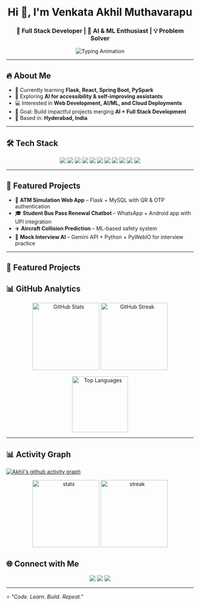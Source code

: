 <!-- Intro Banner -->
<h1 align="center">Hi 👋, I'm Venkata Akhil Muthavarapu</h1>
<h3 align="center">🚀 Full Stack Developer | 🤖 AI & ML Enthusiast | 💡 Problem Solver</h3>

<!-- Typing animation -->
<p align="center">
  <img src="https://readme-typing-svg.herokuapp.com?size=22&center=true&vCenter=true&width=600&lines=Full+Stack+Developer;AI+%26+ML+Enthusiast;Python+%7C+Flask+%7C+React;Building+AI-powered+Applications;Always+Learning+New+Things" alt="Typing Animation">
</p>

---

## 🔥 About Me  
- 🌱 Currently learning **Flask, React, Spring Boot, PySpark**  
- 🤖 Exploring **AI for accessibility & self-improving assistants**  
- 💻 Interested in **Web Development, AI/ML, and Cloud Deployments**  
- 🎯 Goal: Build impactful projects merging **AI + Full Stack Development**  
- 📍 Based in: **Hyderabad, India**  

---

## 🛠️ Tech Stack  

<p align="center">
  <!-- Languages -->
  <img src="https://img.shields.io/badge/Python-3776AB?style=for-the-badge&logo=python&logoColor=white"/>
  <img src="https://img.shields.io/badge/Java-007396?style=for-the-badge&logo=java&logoColor=white"/>
  <img src="https://img.shields.io/badge/JavaScript-F7DF1E?style=for-the-badge&logo=javascript&logoColor=black"/>
  
  <!-- Frontend -->
  <img src="https://img.shields.io/badge/React-61DAFB?style=for-the-badge&logo=react&logoColor=black"/>
  <img src="https://img.shields.io/badge/TailwindCSS-38B2AC?style=for-the-badge&logo=tailwind-css&logoColor=white"/>
  
  <!-- Backend -->
  <img src="https://img.shields.io/badge/Flask-000000?style=for-the-badge&logo=flask&logoColor=white"/>
  <img src="https://img.shields.io/badge/Spring_Boot-6DB33F?style=for-the-badge&logo=spring-boot&logoColor=white"/>
  
  <!-- Database -->
  <img src="https://img.shields.io/badge/MySQL-005C84?style=for-the-badge&logo=mysql&logoColor=white"/>
  <img src="https://img.shields.io/badge/MongoDB-4EA94B?style=for-the-badge&logo=mongodb&logoColor=white"/>
  
  <!-- Tools -->
  <img src="https://img.shields.io/badge/Docker-2496ED?style=for-the-badge&logo=docker&logoColor=white"/>
  <img src="https://img.shields.io/badge/Git-F05032?style=for-the-badge&logo=git&logoColor=white"/>
</p>

---

## 📌 Featured Projects  

- 🔑 **ATM Simulation Web App** – Flask + MySQL with QR & OTP authentication  
- 🎓 **Student Bus Pass Renewal Chatbot** – WhatsApp + Android app with UPI integration  
- ✈️ **Aircraft Collision Prediction** – ML-based safety system  
- 🎥 **Mock Interview AI** – Gemini API + Python + PyWebIO for interview practice  

---

## 📌 Featured Projects  

<!-- START_SECTION:projects -->
<!-- Repos will be automatically listed here -->
<!-- END_SECTION:projects -->


## 📊 GitHub Analytics  

<p align="center">
  <img src="https://github-readme-stats.vercel.app/api?username=akhilmuthavarapu&show_icons=true&theme=tokyonight" alt="GitHub Stats" height="180px"/>
  <img src="https://github-readme-streak-stats.herokuapp.com/?user=akhilmuthavarapu&theme=tokyonight" alt="GitHub Streak" height="180px"/>
</p>

<p align="center">
  <img src="https://github-readme-stats.vercel.app/api/top-langs/?username=akhilmuthavarapu&layout=compact&theme=tokyonight" alt="Top Languages" height="150px"/>
</p>

---
## 📊 Activity Graph  

[![Akhil's github activity graph](https://github-readme-activity-graph.vercel.app/graph?username=akhilmuthavarapu&theme=tokyo-night)](https://github.com/ashutosh00710/github-readme-activity-graph)


<p align="center">
  <img src="https://github-readme-stats.vercel.app/api?username=akhilmuthavarapu&show_icons=true&theme=radical" alt="stats" height="180px"/>
  <img src="https://github-readme-streak-stats.herokuapp.com/?user=akhilmuthavarapu&theme=radical" alt="streak" height="180px"/>
</p>


## 🌐 Connect with Me  

<p align="center">
  <a href="www.linkedin.com/in/m-v-akhil"><img src="https://img.shields.io/badge/LinkedIn-blue?style=for-the-badge&logo=linkedin&logoColor=white"/></a>
  <a href="https://github.com/akhilmuthavarapu"><img src="https://img.shields.io/badge/GitHub-black?style=for-the-badge&logo=github&logoColor=white"/></a>
  <a href="https://portfolio-gamma-ebon-24.vercel.app/"><img src="https://img.shields.io/badge/Portfolio-ff69b4?style=for-the-badge&logo=vercel&logoColor=white"/></a>
</p>

---

⭐️ *"Code. Learn. Build. Repeat."*  
